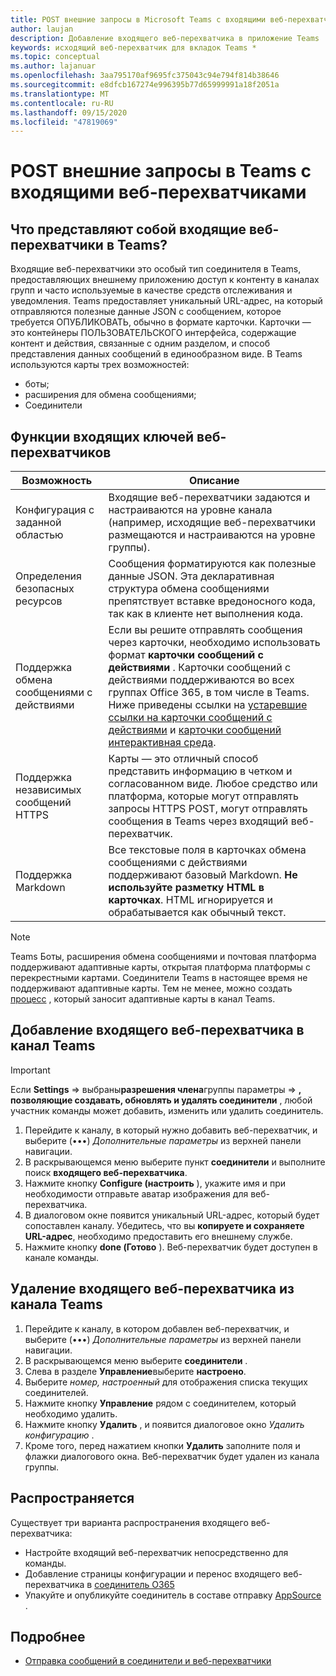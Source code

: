 ```yaml
---
title: POST внешние запросы в Microsoft Teams с входящими веб-перехватчиками
author: laujan
description: Добавление входящего веб-перехватчика в приложение Teams
keywords: исходящий веб-перехватчик для вкладок Teams *
ms.topic: conceptual
ms.author: lajanuar
ms.openlocfilehash: 3aa795170af9695fc375043c94e794f814b38646
ms.sourcegitcommit: e8dfcb167274e996395b77d65999991a18f2051a
ms.translationtype: MT
ms.contentlocale: ru-RU
ms.lasthandoff: 09/15/2020
ms.locfileid: "47819069"
---
```

# <a name="post-external-requests-to-teams-with-incoming-webhooks"></a>POST внешние запросы в Teams с входящими веб-перехватчиками

## <a name="what-are-incoming-webhooks-in-teams"></a>Что представляют собой входящие веб-перехватчики в Teams?

Входящие веб-перехватчики это особый тип соединителя в Teams, предоставляющих внешнему приложению доступ к контенту в каналах групп и часто используемые в качестве средств отслеживания и уведомления. Teams предоставляет уникальный URL-адрес, на который отправляются полезные данные JSON с сообщением, которое требуется ОПУБЛИКОВАТЬ, обычно в формате карточки. Карточки — это контейнеры ПОЛЬЗОВАТЕЛЬСКОГО интерфейса, содержащие контент и действия, связанные с одним разделом, и способ представления данных сообщений в единообразном виде. В Teams используются карты трех возможностей:

* боты;
* расширения для обмена сообщениями;
* Соединители

## <a name="incoming-webhook-key-features"></a>Функции входящих ключей веб-перехватчиков

| Возможность | Описание |
| ------- | ----------- |
|Конфигурация с заданной областью|Входящие веб-перехватчики задаются и настраиваются на уровне канала (например, исходящие веб-перехватчики размещаются и настраиваются на уровне группы).|
|Определения безопасных ресурсов|Сообщения форматируются как полезные данные JSON. Эта декларативная структура обмена сообщениями препятствует вставке вредоносного кода, так как в клиенте нет выполнения кода.|
|Поддержка обмена сообщениями с действиями|Если вы решите отправлять сообщения через карточки, необходимо использовать формат **карточки сообщений с действиями** . Карточки сообщений с действиями поддерживаются во всех группах Office 365, в том числе в Teams. Ниже приведены ссылки на [устаревшие ссылки на карточки сообщений с действиями](/outlook/actionable-messages/message-card-reference) и [карточки сообщений интерактивная среда](https://messagecardplayground.azurewebsites.net).|
|Поддержка независимых сообщений HTTPS| Карты — это отличный способ представить информацию в четком и согласованном виде. Любое средство или платформа, которые могут отправлять запросы HTTPS POST, могут отправлять сообщения в Teams через входящий веб-перехватчик.|
|Поддержка Markdown|Все текстовые поля в карточках обмена сообщениями с действиями поддерживают базовый Markdown. **Не используйте разметку HTML в карточках**. HTML игнорируется и обрабатывается как обычный текст.|

> [!Note]  
> Teams Боты, расширения обмена сообщениями и почтовая платформа поддерживают адаптивные карты, открытая платформа платформы с перекрестными картами. Соединители Teams в настоящее время не поддерживают адаптивные карты. Тем не менее, можно создать [процесс](https://flow.microsoft.com/blog/microsoft-flow-in-microsoft-teams/) , который заносит адаптивные карты в канал Teams.

## <a name="add-an-incoming-webhook-to-a-teams-channel"></a>Добавление входящего веб-перехватчика в канал Teams

> [!Important]  
> Если **Settings**  =>  выбраны**разрешения члена**группы параметры  =>  **, позволяющие создавать, обновлять и удалять соединители** , любой участник команды может добавить, изменить или удалить соединитель.

1. Перейдите к каналу, в который нужно добавить веб-перехватчик, и выберите (&#8226;&#8226;&#8226;) *Дополнительные параметры* из верхней панели навигации.
1. В раскрывающемся меню выберите пункт **соединители** и выполните поиск **входящего веб-перехватчика**.
1. Нажмите кнопку **Configure (настроить** ), укажите имя и при необходимости отправьте аватар изображения для веб-перехватчика.
1. В диалоговом окне появится уникальный URL-адрес, который будет сопоставлен каналу. Убедитесь, что вы **копируете и сохраняете URL-адрес**, необходимо предоставить его внешнему службе.
1. Нажмите кнопку **done (Готово** ). Веб-перехватчик будет доступен в канале команды.

## <a name="remove-an-incoming-webhook-from-a-teams-channel"></a>Удаление входящего веб-перехватчика из канала Teams

1. Перейдите к каналу, в котором добавлен веб-перехватчик, и выберите (&#8226;&#8226;&#8226;) *Дополнительные параметры* из верхней панели навигации.
1. В раскрывающемся меню выберите **соединители** .
1. Слева в разделе **Управление**выберите **настроено**.
1. Выберите *номер, настроенный* для отображения списка текущих соединителей.
1. Нажмите кнопку **Управление** рядом с соединителем, который необходимо удалить.
1. Нажмите кнопку **Удалить** , и появится диалоговое окно *Удалить конфигурацию* .
1. Кроме того, перед нажатием кнопки **Удалить** заполните поля и флажки диалогового окна. Веб-перехватчик будет удален из канала группы.

## <a name="distribution"></a>Распространяется

Существует три варианта распространения входящего веб-перехватчика:

* Настройте входящий веб-перехватчик непосредственно для команды.
* Добавление страницы конфигурации и перенос входящего веб-перехватчика в [соединитель O365](~/webhooks-and-connectors/how-to/connectors-creating.md)
* Упакуйте и опубликуйте соединитель в составе отправку [AppSource](~/concepts/deploy-and-publish/office-store-guidance.md) .

## <a name="learn-more"></a>Подробнее

* [Отправка сообщений в соединители и веб-перехватчики](~/webhooks-and-connectors/how-to/connectors-using.md)
